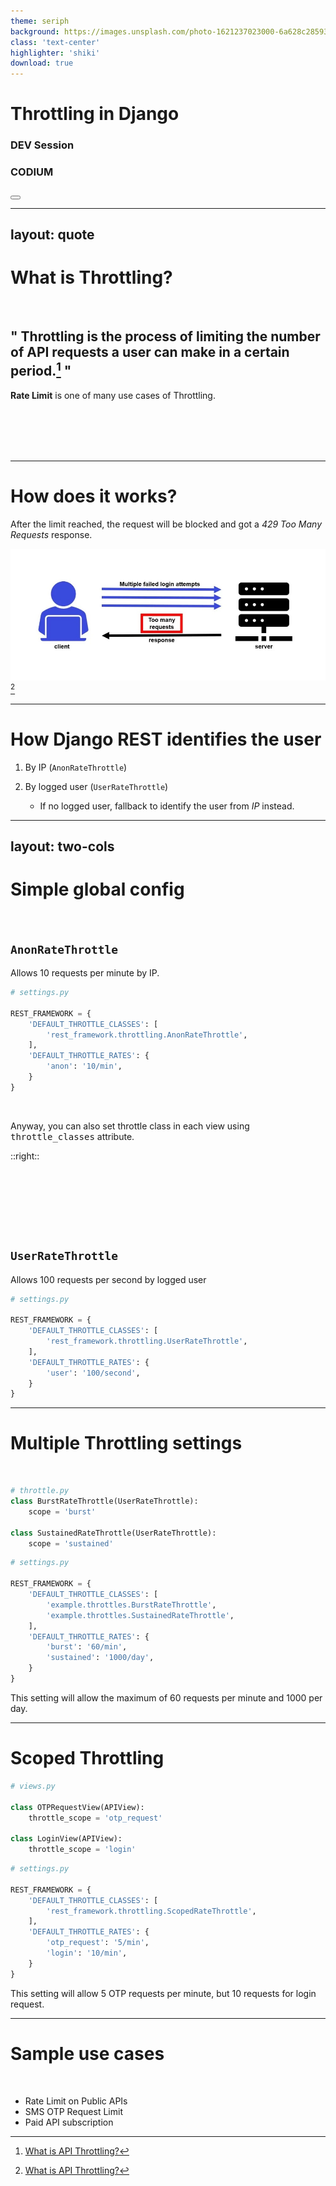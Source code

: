 ```yaml
---
theme: seriph
background: https://images.unsplash.com/photo-1621237023000-6a628c285938?ixlib=rb-1.2.1&ixid=MnwxMjA3fDB8MHxwaG90by1wYWdlfHx8fGVufDB8fHx8&auto=format&fit=crop&w=2370&q=80
class: 'text-center'
highlighter: 'shiki'
download: true
---
```


# Throttling in Django

### DEV Session

### CODIUM

<div class="abs-br m-6 flex gap-2">
  <button @click="$slidev.nav.openInEditor()" title="Open in Editor" class="text-xl icon-btn opacity-50 !border-none !hover:text-white">
    <carbon:edit />
  </button>
  <a href="https://github.com/earthpyy/throttling-in-django-slide" target="_blank" alt="GitHub"
    class="text-xl icon-btn opacity-50 !border-none !hover:text-white">
    <carbon-logo-github />
  </a>
</div>

---
layout: quote
---

# What is Throttling?

<br>

## " **Throttling** is the process of limiting the number of API requests a user can make in a certain period.[^1] "

**Rate Limit** is one of many use cases of Throttling.

<br>
<br>
<br>
<br>

[^1]: [What is API Throttling?](https://www.tibco.com/reference-center/what-is-api-throttling)

---

# How does it works?

After the limit reached, the request will be blocked and got a _429 Too Many Requests_ response.

<img src="/assets/multiple-failed-login.jpg" class="h-80 mx-auto"> [^1]

[^1]: [Reference](https://dev.to/mattdclarke/how-to-rate-limit-a-login-route-in-express-using-node-rate-limiter-flexible-and-redis-1i1k)

---

# How Django REST identifies the user

1. By IP (`AnonRateThrottle`)
2. By logged user (`UserRateThrottle`)

   - If no logged user, fallback to identify the user from _IP_ instead.

---
layout: two-cols
---

# Simple global config

<br>

## `AnonRateThrottle`

Allows 10 requests per minute by IP.

```python
# settings.py

REST_FRAMEWORK = {
    'DEFAULT_THROTTLE_CLASSES': [
        'rest_framework.throttling.AnonRateThrottle',
    ],
    'DEFAULT_THROTTLE_RATES': {
        'anon': '10/min',
    }
}
```

<br>

Anyway, you can also set throttle class in each view using <kbd>throttle_classes</kbd> attribute.

::right::

# &nbsp;

<br>

## `UserRateThrottle`

Allows 100 requests per second by logged user

```python
# settings.py

REST_FRAMEWORK = {
    'DEFAULT_THROTTLE_CLASSES': [
        'rest_framework.throttling.UserRateThrottle',
    ],
    'DEFAULT_THROTTLE_RATES': {
        'user': '100/second',
    }
}
```

---

# Multiple Throttling settings

<br>

```python
# throttle.py
class BurstRateThrottle(UserRateThrottle):
    scope = 'burst'

class SustainedRateThrottle(UserRateThrottle):
    scope = 'sustained'
```

```python
# settings.py

REST_FRAMEWORK = {
    'DEFAULT_THROTTLE_CLASSES': [
        'example.throttles.BurstRateThrottle',
        'example.throttles.SustainedRateThrottle',
    ],
    'DEFAULT_THROTTLE_RATES': {
        'burst': '60/min',
        'sustained': '1000/day',
    }
}
```

This setting will allow the maximum of 60 requests per minute and 1000 per day.

---

# Scoped Throttling

```python
# views.py

class OTPRequestView(APIView):
    throttle_scope = 'otp_request'

class LoginView(APIView):
    throttle_scope = 'login'
```

```python
# settings.py

REST_FRAMEWORK = {
    'DEFAULT_THROTTLE_CLASSES': [
        'rest_framework.throttling.ScopedRateThrottle',
    ],
    'DEFAULT_THROTTLE_RATES': {
        'otp_request': '5/min',
        'login': '10/min',
    }
}
```

This setting will allow 5 OTP requests per minute, but 10 requests for login request.

---

# Sample use cases

<br>

- Rate Limit on Public APIs
- SMS OTP Request Limit
- Paid API subscription
